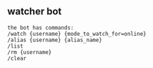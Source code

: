 ## watcher bot
```
the bot has commands:
/watch {username} {mode_to_watch_for=online}
/alias {username} {alias_name}
/list
/rm {username}
/clear
```
